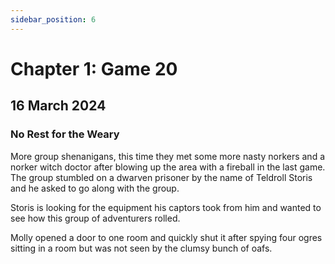 ```yaml
---
sidebar_position: 6
---
```


# Chapter 1: Game 20

## 16 March 2024

### No Rest for the Weary

More group shenanigans, this time they met some more nasty norkers and a norker witch doctor after blowing up the area with a fireball in the last game. The group stumbled on a dwarven prisoner by the name of Teldroll Storis and he asked to go along with the group.

Storis is looking for the equipment his captors took from him and wanted to see how this group of adventurers rolled.

Molly opened a door to one room and quickly shut it after spying four ogres sitting in a room but was not seen by the clumsy bunch of oafs.
